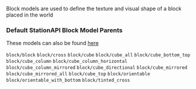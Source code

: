 Block models are used to define the texture and visual shape of a block placed in the world

### Default StationAPI Block Model Parents
These models can also be found [here](https://github.com/ModificationStation/StationAPI/tree/master/station-renderer-api-v0/src/main/resources/assets/minecraft/stationapi/models/block)

`block/block`
`block/cross`
`block/cube`
`block/cube_all`
`block/cube_bottom_top`
`block/cube_column`
`block/cube_column_horizontal`
`block/cube_column_mirrored`
`block/cube_directional`
`block/cube_mirrored`
`block/cube_mirrored_all`
`block/cube_top`
`block/orientable`
`block/orientable_with_bottom`
`block/tinted_cross`